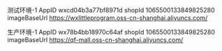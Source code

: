 测试环境-1
AppID	wxcd04b3a77bf8971d
shopId	1065500133849825280
imageBaseUrl https://wxlittleprogram.oss-cn-shanghai.aliyuncs.com/

生产环境-1
AppID	wx78b4bb18970c64af
shopId	1065500133849825280
imageBaseUrl https://qf-mall.oss-cn-shanghai.aliyuncs.com/
